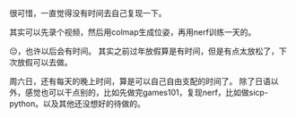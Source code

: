 很可惜，一直觉得没有时间去自己复现一下。

其实可以先录个视频，然后用colmap生成位姿，再用nerf训练一天的。

😔，也许以后会有时间。
其实之前过年放假算是有时间，但是有点太放松了，下次放假可以去做。


周六日，还有每天的晚上时间，算是可以自己自由支配的时间了。
除了日语以外，感觉也可以干点别的，比如先做完games101，复现nerf，比如做sicp-python。以及其他还没想好的待做的。
